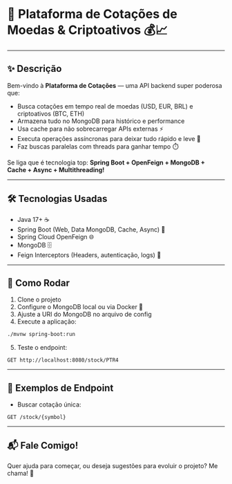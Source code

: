 
# 🚀 Plataforma de Cotações de Moedas & Criptoativos 💰📈

---

## ✨ Descrição

Bem-vindo à **Plataforma de Cotações** — uma API backend super poderosa que:

* Busca cotações em tempo real de moedas (USD, EUR, BRL) e criptoativos (BTC, ETH)
* Armazena tudo no MongoDB para histórico e performance
* Usa cache para não sobrecarregar APIs externas ⚡
* Executa operações assíncronas para deixar tudo rápido e leve 🚀
* Faz buscas paralelas com threads para ganhar tempo ⏱️

Se liga que é tecnologia top: **Spring Boot + OpenFeign + MongoDB + Cache + Async + Multithreading!**

---

## 🛠️ Tecnologias Usadas

* Java 17+ ☕
* Spring Boot (Web, Data MongoDB, Cache, Async) 🌱
* Spring Cloud OpenFeign 🌐
* MongoDB 🗄️
* Feign Interceptors (Headers, autenticação, logs) 🔐

---

## 🚀 Como Rodar

1. Clone o projeto
2. Configure o MongoDB local ou via Docker 🐋
3. Ajuste a URI do MongoDB no arquivo de config
4. Execute a aplicação:

```bash
./mvnw spring-boot:run
```

5. Teste o endpoint:

```http
GET http://localhost:8080/stock/PTR4
```

---

## 🎯 Exemplos de Endpoint

* Buscar cotação única:

```http
GET /stock/{symbol}
```

---


## 📬 Fale Comigo!

Quer ajuda para começar, ou deseja sugestões para evoluir o projeto? Me chama! 💬


